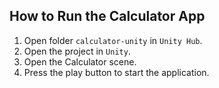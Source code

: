 ## How to Run the Calculator App 

1. Open folder `calculator-unity` in `Unity Hub`.
2. Open the project in `Unity`.
3. Open the Calculator scene.
4. Press the play button to start the application.
